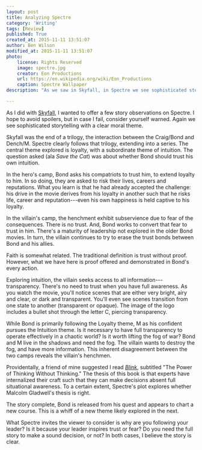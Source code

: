 ```yaml
---
layout: post
title: Analyzing Spectre
category: 'Writing'
tags: [Review]
published: True
created_at: 2015-11-11 13:51:07
author: Ben Wilson
modified_at: 2015-11-11 13:51:07
photo:
    license: Rights Reserved
    image: spectre.jpg
    creator: Eon Productions
    url: https://en.wikipedia.org/wiki/Eon_Productions
    caption: Spectre Wallpaper
description: "As we saw in Skyfall, in Spectre we see sophisticated storytelling with a clear moral theme."

---
```


As I did with [Skyfall](/writing/skyfall-plot-analysis/), I wanted to offer a few story observations on Spectre. I hope to avoid spoilers, but in case I fail, consider yourself warned. Again we see sophisticated storytelling with a clear moral theme.

<!-- more -->

Skyfall was the end of a trilogy, the interaction between the Craig/Bond and Dench/M. Spectre clearly follows that trilogy, extending into a series. The central theme explored is loyalty, with a subordinate theme of intuition. The question asked (ala *Save the Cat*) was about whether Bond should trust his own intuition.

In the hero's camp, Bond asks his compatriots to trust him, to extend loyalty to him. In so doing, they are asked to risk their lives, careers and reputations. What you learn is that he had already accepted the challenge: his drive in the movie derives from his loyalty in another such that he risks life, career and reputation---even his own happiness is held captive to his loyalty.

In the villain's camp, the henchment exhibit subservience due to fear of the consequences. There is no trust. And, Bond works to convert that fear to trust in him. There's a maturity of leadership not explored in the older Bond movies. In turn, the villain continues to try to erase the trust bonds between Bond and his allies.

Faith is somewhat related. The traditional definition is trust without proof. However, what we have here is proof offered and demonstrated in Bond's every action.

Exploring intuition, the villain seeks access to all information---transparency. There's no need to trust when you have full awareness. As you watch the movie, you'll notice scenes that are either very bright, airy and clear, or dark and transparent. You'll even see scenes transition from one state to another (transparent or opaque). The image of the logo includes a bullet shot through the letter C, piercing transparency.

While Bond is primarily following the Loyalty theme, M as his confident pursues the Intuition theme. Is it necessary to have full transparency to operate effectively in a chaotic world? Is it worth lifting the fog of war? Bond and M live in the shadows and need the fog. The villain wants to destroy the fog, and have more information. This inherent disagreement between the two camps reveals the villain's henchmen.

Providentally, a friend of mine suggested I read *[Blink](http://www.amazon.com/Blink-Power-Thinking-Without/dp/0316010669/?tag=dausha-20)*, subtitled "The Power of Thinking Without Thinking." The thesis of this book is that experts have internalized their craft such that they can make decisions absent full situational awareness. To a certain extent, Spectre's plot explores whether Malcolm Gladwell's thesis is right.

The story complete, Bond is released from his quest and appears to chart a new course. This is a whiff of a new theme likely explored in the next.

What Spectre invites the viewer to consider is why are you following your leader? Is it because your leader inspires trust or fear? Do you need the full story to make a sound decision, or not? In both cases, I believe the story is clear.
